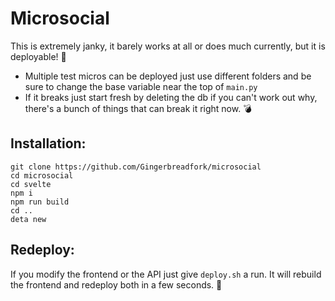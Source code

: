 # Microsocial

This is extremely janky, it barely works at all or does much currently, but it is deployable! 😬

* Multiple test micros can be deployed just use different folders and be sure to change the base variable near the top of ```main.py```
* If it breaks just start fresh by deleting the db if you can't work out why, there's a bunch of things that can break it right now. 💣

## Installation:
```
git clone https://github.com/Gingerbreadfork/microsocial
cd microsocial
cd svelte
npm i
npm run build
cd ..
deta new
```

## Redeploy:
If you modify the frontend or the API just give ```deploy.sh``` a run. It will rebuild the frontend and redeploy both in a few seconds. 🚀
